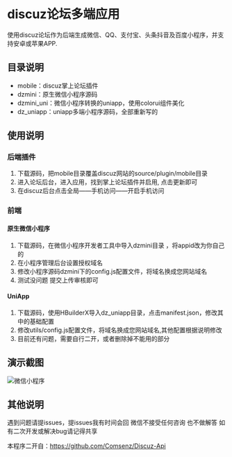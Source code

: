 #  discuz论坛多端应用

使用discuz论坛作为后端生成微信、QQ、支付宝、头条抖音及百度小程序，并支持安卓或苹果APP.

## 目录说明

-  mobile：discuz掌上论坛插件
-  dzmini：原生微信小程序源码
-  dzmini_uni：微信小程序转换的uniapp，使用colorui组件美化
-  dz_uniapp：uniapp多端小程序源码，全部重新写的
## 使用说明
### 后端插件
1. 下载源码，把mobile目录覆盖discuz网站的source/plugin/mobile目录
2. 进入论坛后台，进入应用，找到掌上论坛插件并启用, 点击更新即可
3. 在discuz后台点击全局——手机访问——开启手机访问 
### 前端
#### 原生微信小程序
 1. 下载源码，在微信小程序开发者工具中导入dzmini目录 ，将appid改为你自己的
 2. 在小程序管理后台设置授权域名
 3. 修改小程序源码dzmini下的config.js配置文件，将域名换成您网站域名
 4. 测试没问题 提交上传审核即可

#### UniApp
1.  下载源码，使用HBuilderX导入dz_uniapp目录，点击manifest.json，修改其中的基础配置
2.  修改utils/config.js配置文件，将域名换成您网站域名,其他配置根据说明修改
3.  目前还有问题，需要自行二开，或者删除掉不能用的部分

## 演示截图
![微信小程序](https://raw.githubusercontent.com/poisonboy/discuz/master/images/wechat.png)
 


 

## 其他说明

遇到问题请提issues，提issues我有时间会回 
微信不接受任何咨询 也不做解答
如有二次开发或解决bug请记得共享

本程序二开自：https://github.com/Comsenz/Discuz-Api
